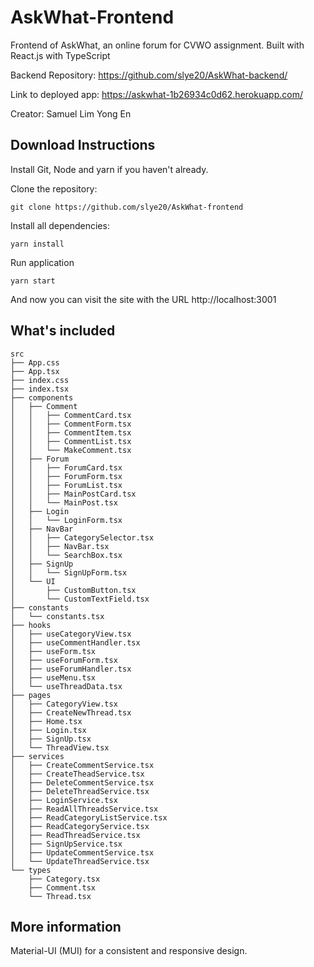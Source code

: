 # AskWhat-Frontend

Frontend of AskWhat, an online forum for CVWO assignment.
Built with React.js with TypeScript

Backend Repository: https://github.com/slye20/AskWhat-backend/

Link to deployed app: https://askwhat-1b26934c0d62.herokuapp.com/

Creator: Samuel Lim Yong En

## Download Instructions

Install Git, Node and yarn if you haven't already.

Clone the repository:

```
git clone https://github.com/slye20/AskWhat-frontend
```

Install all dependencies:

```
yarn install
```

Run application

```
yarn start
```

And now you can visit the site with the URL http://localhost:3001

## What's included

```
src
├── App.css
├── App.tsx
├── index.css
├── index.tsx
├── components
│   ├── Comment
│   │   ├── CommentCard.tsx
│   │   ├── CommentForm.tsx
│   │   ├── CommentItem.tsx
│   │   ├── CommentList.tsx
│   │   └── MakeComment.tsx
│   ├── Forum
│   │   ├── ForumCard.tsx
│   │   ├── ForumForm.tsx
│   │   ├── ForumList.tsx
│   │   ├── MainPostCard.tsx
│   │   └── MainPost.tsx
│   ├── Login
│   │   └── LoginForm.tsx
│   ├── NavBar
│   │   ├── CategorySelector.tsx
│   │   ├── NavBar.tsx
│   │   └── SearchBox.tsx
│   ├── SignUp
│   │   └── SignUpForm.tsx
│   └── UI
│       ├── CustomButton.tsx
│       └── CustomTextField.tsx
├── constants
│   └── constants.tsx
├── hooks
│   ├── useCategoryView.tsx
│   ├── useCommentHandler.tsx
│   ├── useForm.tsx
│   ├── useForumForm.tsx
│   ├── useForumHandler.tsx
│   ├── useMenu.tsx
│   └── useThreadData.tsx
├── pages
│   ├── CategoryView.tsx
│   ├── CreateNewThread.tsx
│   ├── Home.tsx
│   ├── Login.tsx
│   ├── SignUp.tsx
│   └── ThreadView.tsx
├── services
│   ├── CreateCommentService.tsx
│   ├── CreateTheadService.tsx
│   ├── DeleteCommentService.tsx
│   ├── DeleteThreadService.tsx
│   ├── LoginService.tsx
│   ├── ReadAllThreadsService.tsx
│   ├── ReadCategoryListService.tsx
│   ├── ReadCategoryService.tsx
│   ├── ReadThreadService.tsx
│   ├── SignUpService.tsx
│   ├── UpdateCommentService.tsx
│   └── UpdateThreadService.tsx
└── types
    ├── Category.tsx
    ├── Comment.tsx
    └── Thread.tsx
```

## More information

Material-UI (MUI) for a consistent and responsive design.
